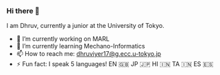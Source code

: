 ### Hi there 👋
I am Dhruv, currently a junior at the University of Tokyo.

- 🔭 I’m currently working on MARL
- 🌱 I’m currently learning Mechano-Informatics
- 📫 How to reach me: <dhruviyer17@g.ecc.u-tokyo.jp>
- ⚡ Fun fact: I speak 5 languages! EN 🇬🇧 JP 🇯🇵 HI 🇮🇳 TA 🇮🇳 ES 🇪🇸

